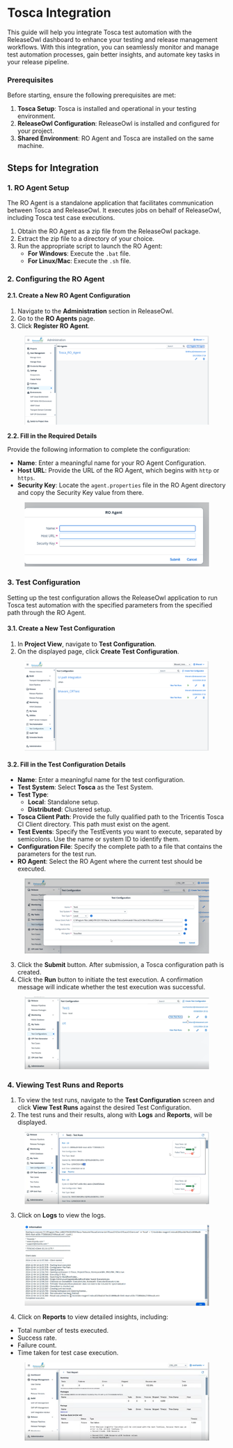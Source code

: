 # Tosca Integration

This guide will help you integrate Tosca test automation with the ReleaseOwl dashboard to enhance your testing and release management workflows. With this integration, you can seamlessly monitor and manage test automation processes, gain better insights, and automate key tasks in your release pipeline.

### Prerequisites

Before starting, ensure the following prerequisites are met:

1. **Tosca Setup**: Tosca is installed and operational in your testing environment.
2. **ReleaseOwl Configuration**: ReleaseOwl is installed and configured for your project.
3. **Shared Environment**: RO Agent and Tosca are installed on the same machine.

## Steps for Integration

### 1. RO Agent Setup

The RO Agent is a standalone application that facilitates communication between Tosca and ReleaseOwl. It executes jobs on behalf of ReleaseOwl, including Tosca test case executions.

1. Obtain the RO Agent as a zip file from the ReleaseOwl package.
2. Extract the zip file to a directory of your choice.
3. Run the appropriate script to launch the RO Agent:
   * **For Windows**: Execute the `.bat` file.
   * **For Linux/Mac**: Execute the `.sh` file.

### 2. Configuring the RO Agent

#### **2.1. Create a New RO Agent Configuration**

1. Navigate to the **Administration** section in ReleaseOwl.
2. Go to the **RO Agents** page.
3. Click **Register RO Agent**.

<figure><img src="../../.gitbook/assets/image (544).png" alt=""><figcaption></figcaption></figure>

**2.2. Fill in the Required Details**

Provide the following information to complete the configuration:

* **Name**: Enter a meaningful name for your RO Agent Configuration.
* **Host URL**: Provide the URL of the RO Agent, which begins with `http` or `https`.
* **Security Key**: Locate the `agent.properties` file in the RO Agent directory and copy the Security Key value from there.

<figure><img src="../../.gitbook/assets/image (543).png" alt=""><figcaption></figcaption></figure>

### 3. Test Configuration

Setting up the test configuration allows the ReleaseOwl application to run Tosca test automation with the specified parameters from the specified path through the RO Agent.

#### **3.1. Create a New Test Configuration**

1. In **Project View**, navigate to **Test Configuration**.
2. On the displayed page, click **Create Test Configuration**.

<figure><img src="../../.gitbook/assets/image (542).png" alt=""><figcaption></figcaption></figure>

#### **3.2. Fill in the Test Configuration Details**

* **Name**: Enter a meaningful name for the test configuration.
* **Test System**: Select **Tosca** as the Test System.
* **Test Type**:
  * **Local**: Standalone setup.
  * **Distributed**: Clustered setup.
* **Tosca Client Path**: Provide the fully qualified path to the Tricentis Tosca CI Client directory. This path must exist on the agent.
* **Test Events**: Specify the TestEvents you want to execute, separated by semicolons. Use the name or system ID to identify them.
* **Configuration File**: Specify the complete path to a file that contains the parameters for the test run.
* **RO Agent**: Select the RO Agent where the current test should be executed.

<figure><img src="../../.gitbook/assets/image (541).png" alt=""><figcaption></figcaption></figure>

3. Click the **Submit** button. After submission, a Tosca configuration path is created.
4. Click the **Run** button to initiate the test execution. A confirmation message will indicate whether the test execution was successful.

<figure><img src="../../.gitbook/assets/image (540).png" alt=""><figcaption></figcaption></figure>

### 4. Viewing Test Runs and Reports

1. To view the test runs, navigate to the **Test Configuration** screen and click **View Test Runs** against the desired Test Configuration.
2. The test runs and their results, along with **Logs** and **Reports**, will be displayed.

<figure><img src="../../.gitbook/assets/image (539).png" alt=""><figcaption></figcaption></figure>

3. Click on **Logs** to view the logs.

<figure><img src="../../.gitbook/assets/image (538).png" alt=""><figcaption></figcaption></figure>

4. Click on **Reports** to view detailed insights, including:

* Total number of tests executed.
* Success rate.
* Failure count.
* Time taken for test case execution.

<figure><img src="../../.gitbook/assets/image (9) (1) (1) (1) (1).png" alt=""><figcaption></figcaption></figure>
